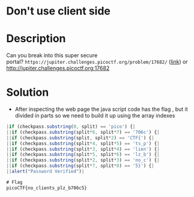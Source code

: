 # Don't use client side

# Description
Can you break into this super secure portal? `https://jupiter.challenges.picoctf.org/problem/17682/` ([link](https://jupiter.challenges.picoctf.org/problem/17682/)) or http://jupiter.challenges.picoctf.org:17682
# Solution

-  After inspecting the web page  the java script code has the flag , but it divided  in parts so we need to build it up using the array indexes
``` javascript
|if (checkpass.substring(0, split) == 'pico') {|
||if (checkpass.substring(split*6, split*7) == '706c') {|
||if (checkpass.substring(split, split*2) == 'CTF{') {|
||if (checkpass.substring(split*4, split*5) == 'ts_p') {|
||if (checkpass.substring(split*3, split*4) == 'lien') {|
||if (checkpass.substring(split*5, split*6) == 'lz_b') {|
||if (checkpass.substring(split*2, split*3) == 'no_c') {|
||if (checkpass.substring(split*7, split*8) == '5}') {|
||alert("Password Verified")|

# Flag 
picoCTF{no_clients_plz_b706c5}
```

